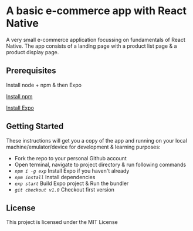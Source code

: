 # A basic e-commerce app with React Native

A very small e-commerce application focussing on fundamentals of React Native. The app consists of a landing page with a product list page & a product display page.

## Prerequisites

Install node + npm & then Expo

[Install npm](https://www.npmjs.com/get-npm)

[Install Expo](https://docs.expo.io/versions/latest/)

## Getting Started

These instructions will get you a copy of the app and running on your local machine/emulator/device for development & learning purposes:

- Fork the repo to your personal Github account
- Open terminal, navigate to project directory & run following commands
- *`npm i -g exp`* Install Expo if you haven't already
- *`npm install`* Install dependencies
- *`exp start`* Build Expo project & Run the bundler
- *`git checkout v1.0`* Checkout first version

## License

This project is licensed under the MIT License